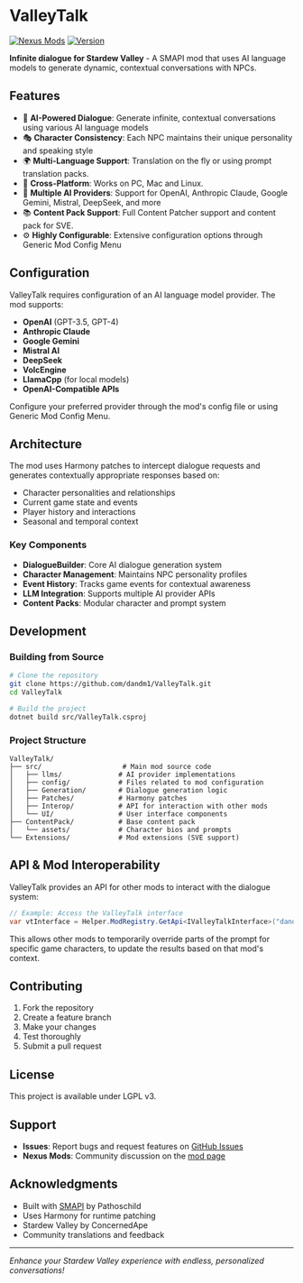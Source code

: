 # ValleyTalk

[![Nexus Mods](https://img.shields.io/badge/Nexus%20Mods-30319-orange)](https://www.nexusmods.com/stardewvalley/mods/30319)
[![Version](https://img.shields.io/badge/version-1.3.0-blue)](https://github.com/dandm1/ValleyTalk/releases)

**Infinite dialogue for Stardew Valley** - A SMAPI mod that uses AI language models to generate dynamic, contextual conversations with NPCs.

## Features

- 🤖 **AI-Powered Dialogue**: Generate infinite, contextual conversations using various AI language models
- 🎭 **Character Consistency**: Each NPC maintains their unique personality and speaking style
- 🌍 **Multi-Language Support**: Translation on the fly or using prompt translation packs.
- 📱 **Cross-Platform**: Works on PC, Mac and Linux.
- 🔌 **Multiple AI Providers**: Support for OpenAI, Anthropic Claude, Google Gemini, Mistral, DeepSeek, and more
- 📚 **Content Pack Support**: Full Content Patcher support and content pack for SVE.
- ⚙️ **Highly Configurable**: Extensive configuration options through Generic Mod Config Menu

## Configuration

ValleyTalk requires configuration of an AI language model provider. The mod supports:

- **OpenAI** (GPT-3.5, GPT-4)
- **Anthropic Claude**
- **Google Gemini**
- **Mistral AI**
- **DeepSeek**
- **VolcEngine**
- **LlamaCpp** (for local models)
- **OpenAI-Compatible APIs**

Configure your preferred provider through the mod's config file or using Generic Mod Config Menu.

## Architecture

The mod uses Harmony patches to intercept dialogue requests and generates contextually appropriate responses based on:
- Character personalities and relationships
- Current game state and events
- Player history and interactions
- Seasonal and temporal context

### Key Components

- **DialogueBuilder**: Core AI dialogue generation system
- **Character Management**: Maintains NPC personality profiles
- **Event History**: Tracks game events for contextual awareness
- **LLM Integration**: Supports multiple AI provider APIs
- **Content Packs**: Modular character and prompt system

## Development

### Building from Source

```bash
# Clone the repository
git clone https://github.com/dandm1/ValleyTalk.git
cd ValleyTalk

# Build the project
dotnet build src/ValleyTalk.csproj
```

### Project Structure

```
ValleyTalk/
├── src/                    # Main mod source code
│   ├── llms/              # AI provider implementations
│   ├── config/            # Files related to mod configuration
│   ├── Generation/        # Dialogue generation logic
│   ├── Patches/           # Harmony patches
│   ├── Interop/           # API for interaction with other mods
│   └── UI/                # User interface components
├── ContentPack/           # Base content pack
│   └── assets/            # Character bios and prompts
└── Extensions/            # Mod extensions (SVE support)
```

## API & Mod Interoperability

ValleyTalk provides an API for other mods to interact with the dialogue system:

```csharp
// Example: Access the ValleyTalk interface
var vtInterface = Helper.ModRegistry.GetApi<IValleyTalkInterface>("dandm1.ValleyTalk");
```
This allows other mods to temporarily override parts of the prompt for specific game characters, to update the results based on that mod's context.

## Contributing

1. Fork the repository
2. Create a feature branch
3. Make your changes
4. Test thoroughly
5. Submit a pull request

## License

This project is available under LGPL v3.

## Support

- **Issues**: Report bugs and request features on [GitHub Issues](https://github.com/dandm1/ValleyTalk/issues)
- **Nexus Mods**: Community discussion on the [mod page](https://www.nexusmods.com/stardewvalley/mods/30319)

## Acknowledgments

- Built with [SMAPI](https://smapi.io/) by Pathoschild
- Uses Harmony for runtime patching
- Stardew Valley by ConcernedApe
- Community translations and feedback

---

*Enhance your Stardew Valley experience with endless, personalized conversations!*
